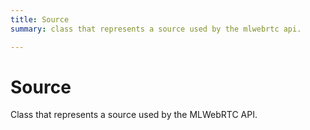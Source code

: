 ```yaml
---
title: Source
summary: class that represents a source used by the mlwebrtc api. 

---
```


# Source




Class that represents a source used by the MLWebRTC API.   





